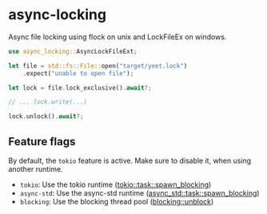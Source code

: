 # async-locking
Async file locking using flock on unix and LockFileEx on windows.


```rust
use async_locking::AsyncLockFileExt;

let file = std::fs::File::open("target/yeet.lock")
	.expect("unable to open file");

let lock = file.lock_exclusive().await?;

// ... lock.write(...)

lock.unlock().await?;
```

## Feature flags
By default, the `tokio` feature is active.
Make sure to disable it, when using another runtime.

- `tokio`: Use the tokio runtime ([tokio::task::spawn_blocking](https://docs.rs/tokio/latest/tokio/task/fn.spawn_blocking.html))
- `async-std`: Use the async-std runtime ([async_std::task::spawn_blocking](https://docs.rs/async-std/latest/async_std/task/fn.spawn_blocking.html))
- `blocking`: Use the blocking thread pool ([blocking::unblock](https://docs.rs/blocking/latest/blocking/fn.unblock.html))
